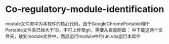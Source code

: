 # Co-regulatory-module-identification
module文件夹中为本软件的核心代码，由于GoogleChromePortable和R-Portable文件夹已经大于1G，不可上传至git，需要从百度网盘：    中下载这两个文件夹，放到module文件中，然后运行module中的run.vbs运行本软件
